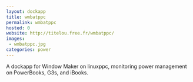 ```yaml
---
layout: dockapp
title: wmbatppc
permalink: wmbatppc
hosted: 0
website: http://titelou.free.fr/wmbatppc/
images:
 - wmbatppc.jpg
categories: power
---
```

A dockapp for Window Maker on linuxppc, monitoring power management on
PowerBooks, G3s, and iBooks.
